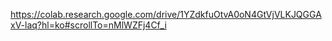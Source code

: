 https://colab.research.google.com/drive/1YZdkfuOtvA0oN4GtVjVLKJQGGAxV-laq?hl=ko#scrollTo=nMlWZFj4Cf_i
